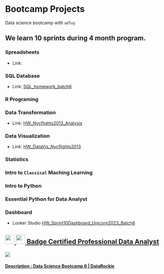 <h1>Bootcamp Projects</h1>

Data science bootcamp with `adToy`

<h2>We learn 10 sprints during 4 month program.</h2>

<h3>Spreadsheets</h3>
<div>
<ul>
  <li>
  <p>Link:
  </p>
  </li>
<ul>
</div>

<h3>SQL Database</h3>
<div>
<ul>
  <li>
  <p>Link:
  <a href="https://replit.com/@ThamonwanNuchti/SQLhomeworkbatch6?v=1#main.sql">
    SQL_homework_batch6
  </a>
  </p>
  </li>
<ul>
</div>

### R Programing

<h3>Data Transformation</h3>
<div>
<ul>
  <li>
  <p>Link:
  <a href="https://datalore.jetbrains.com/notebook/Ud7EvYlFbhh1rPIVYSgD7Z/YmrL0lHl3h62UJuyuvOVeH/">
    HW_Nycflights2013_Analysis
  </a>
  </p>
  </li>
<ul>
</div>

<h3>Data Visualization</h3>
<div>
<ul>
  <li>
  <p>Link:
  <a href="https://github.com/PloyTmw/bootcamp_projects/blob/main/Data_Visualization/HW_DataVis_Nycflights2013.pdf">
    HW_DataVis_Nycflights2013
  </a>
  </p>
  </li>
<ul>
</div>


### Statistics
### Intro to `Classical` Maching Learning
### Intro to Python
### Essential Python for Data Analyst

<h3>Dashboard</h3>
<div>
<ul>
  <li>
  <p>Looker Studio
  <a href="https://lookerstudio.google.com/s/kIpI2CAqrlQ">
    HW_Sprint10Dashboard_Unicorn2023_Batch6
  </p>
  </li>
<ul>
</div>

<div>
<h2>
  <p>
    <img width="30" src="https://cdn-icons-png.flaticon.com/512/2454/2454229.png">
    <img width="30" src="https://cdn-icons-png.flaticon.com/512/1961/1961418.png">
    Badge
    <a href="https://badgr.com/public/assertions/ygPtsH5TTTGwZ1D0xmU-zw">
  Certified Professional Data Analyst
  </p>
  <p>
    <img src="https://api.badgr.io/public/assertions/ygPtsH5TTTGwZ1D0xmU-zw/image">
  </p>
</h2>
<h4>
  Description : Data Science Bootcamp 6 | DataRockie
</h4>
</div>
